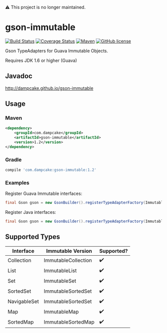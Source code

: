 ⚠️ This project is no longer maintained.

gson-immutable
==============

[![Build Status](https://travis-ci.org/dampcake/gson-immutable.svg?branch=master)](https://travis-ci.org/dampcake/gson-immutable)
[![Coverage Status](https://coveralls.io/repos/dampcake/gson-immutable/badge.svg?branch=master&service=github)](https://coveralls.io/github/dampcake/gson-immutable?branch=master)
[![Maven](https://img.shields.io/maven-central/v/com.dampcake/gson-immutable.svg)](http://search.maven.org/#search%7Cga%7C1%7Cgson-immutable)
[![GitHub license](https://img.shields.io/github/license/dampcake/gson-immutable.svg)](https://github.com/dampcake/gson-immutable/blob/master/LICENSE)

Gson TypeAdapters for Guava Immutable Objects.

Requires JDK 1.6 or higher (Guava)


## Javadoc
http://dampcake.github.io/gson-immutable

## Usage

### Maven
```xml
<dependency>
    <groupId>com.dampcake</groupId>
    <artifactId>gson-immutable</artifactId>
    <version>1.2</version>
</dependency>
```

### Gradle
```groovy
compile 'com.dampcake:gson-immutable:1.2'
```

### Examples

Register Guava Immutable interfaces:

```java
final Gson gson = new GsonBuilder().registerTypeAdapterFactory(ImmutableAdapterFactory.forGuava()).create();
```

Register Java interfaces:

```java
final Gson gson = new GsonBuilder().registerTypeAdapterFactory(ImmutableAdapterFactory.forJava()).create();
```

## Supported Types
Interface | Immutable Version | Supported?
--- | --- | ---
Collection | ImmutableCollection | :heavy_check_mark:
List | ImmutableList | :heavy_check_mark:
Set | ImmutableSet | :heavy_check_mark:
SortedSet | ImmutableSortedSet | :heavy_check_mark:
NavigableSet | ImmutableSortedSet | :heavy_check_mark:
Map | ImmutableMap | :heavy_check_mark:
SortedMap | ImmutableSortedMap | :heavy_check_mark:
